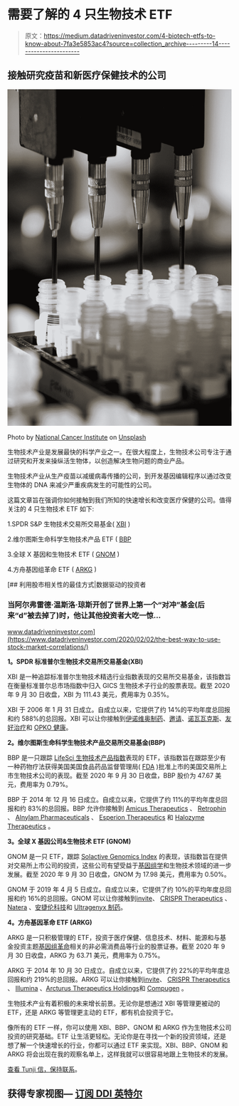 # 需要了解的 4 只生物技术 ETF

> 原文：<https://medium.datadriveninvestor.com/4-biotech-etfs-to-know-about-7fa3e5853ac4?source=collection_archive---------14----------------------->

## 接触研究疫苗和新医疗保健技术的公司

![](img/07ebc42d75f4e44853e944a0d8ceed61.png)

Photo by [National Cancer Institute](https://unsplash.com/@nci?utm_source=medium&utm_medium=referral) on [Unsplash](https://unsplash.com?utm_source=medium&utm_medium=referral)

生物技术产业是发展最快的科学产业之一。在很大程度上，生物技术公司专注于通过研究和开发来操纵活生物体，以创造解决生物问题的商业产品。

生物技术产业从生产疫苗以减缓病毒传播的公司，到开发基因编辑程序以通过改变生物体的 DNA 来减少严重疾病发生的可能性的公司。

这篇文章旨在强调你如何接触到我们所知的快速增长和改变医疗保健的公司。值得关注的 4 只生物技术 ETF 如下:

1.SPDR S&P 生物技术交易所交易基金( [XBI](https://finance.yahoo.com/quote/XBI?p=XBI&.tsrc=fin-srch) )

2.维尔图斯生命科学生物技术产品 ETF ( [BBP](https://finance.yahoo.com/quote/BBP?p=BBP&.tsrc=fin-srch)

3.全球 X 基因和生物技术 ETF ( [GNOM](https://finance.yahoo.com/quote/GNOM?p=GNOM&.tsrc=fin-srch) )

4.方舟基因组革命 ETF ( [ARKG](https://finance.yahoo.com/quote/ARKG?p=ARKG&.tsrc=fin-srch) )

[](https://www.datadriveninvestor.com/2020/02/02/the-best-way-to-use-stock-market-correlations/) [## 利用股市相关性的最佳方式|数据驱动的投资者

### 当阿尔弗雷德·温斯洛·琼斯开创了世界上第一个“对冲”基金(后来“d”被去掉了)时，他让其他投资者大吃一惊…

www.datadriveninvestor.com](https://www.datadriveninvestor.com/2020/02/02/the-best-way-to-use-stock-market-correlations/) 

**1。SPDR 标准普尔生物技术交易所交易基金(XBI)**

XBI 是一种追踪标准普尔生物技术精选行业指数表现的交易所交易基金，该指数旨在衡量标准普尔总市场指数中归入 GICS 生物技术子行业的股票表现。截至 2020 年 9 月 30 日收盘，XBI 为 111.43 美元，费用率为 0.35%。

XBI 于 2006 年 1 月 31 日成立。自成立以来，它提供了约 14%的平均年度总回报和约 588%的总回报。XBI 可以让你接触到[伊诺维奥制药](https://finance.yahoo.com/quote/INO?p=INO)、[邀请](https://finance.yahoo.com/quote/NVTA?p=NVTA)、[诺瓦瓦克斯](https://finance.yahoo.com/quote/NVAX?p=NVAX)、[友好治疗](https://finance.yahoo.com/quote/FOLD?p=FOLD)和 [OPKO 健康](https://finance.yahoo.com/quote/OPK?p=OPK)。

**2。维尔图斯生命科学生物技术产品交易所交易基金(BBP)**

BBP 是一只跟踪 [LifeSci 生物技术产品指数](http://www.lifesciindex.com/lscibp.php)表现的 ETF，该指数旨在跟踪至少有一种药物疗法获得美国美国食品药品监督管理局( [FDA](https://en.wikipedia.org/wiki/Food_and_Drug_Administration) )批准上市的美国交易所上市生物技术公司的表现。截至 2020 年 9 月 30 日收盘，BBP 股价为 47.67 美元，费用率为 0.79%。

BBP 于 2014 年 12 月 16 日成立。自成立以来，它提供了约 11%的平均年度总回报和约 83%的总回报。BBP 允许你接触到 [Amicus Therapeutics](https://finance.yahoo.com/quote/FOLD?p=FOLD) 、 [Retrophin](https://finance.yahoo.com/quote/RTRX?p=RTRX) 、 [Alnylam Pharmaceuticals](https://finance.yahoo.com/quote/ALNY?p=ALNY) 、 [Esperion Therapeutics](https://finance.yahoo.com/quote/ESPR?p=ESPR) 和 [Halozyme Therapeutics](https://finance.yahoo.com/quote/HALO?p=HALO) 。

**3。全球 X 基因公司&生物技术 ETF (GNOM)**

GNOM 是一只 ETF，跟踪 [Solactive Genomics Index](https://www.solactive.com/Indices/?index=DE000SLA7166) 的表现，该指数旨在提供对交易所上市公司的投资，这些公司有望受益于[基因组学](https://en.wikipedia.org/wiki/Genomics#:~:text=Genomics%20is%20an%20interdisciplinary%20field,including%20all%20of%20its%20genes.)和生物技术领域的进一步发展。截至 2020 年 9 月 30 日收盘，GNOM 为 17.98 美元，费用率为 0.50%。

GNOM 于 2019 年 4 月 5 日成立。自成立以来，它提供了约 10%的平均年度总回报和约 16%的总回报。GNOM 可以让你接触到[invite](https://finance.yahoo.com/quote/NVTA?p=NVTA)、 [CRISPR Therapeutics](https://finance.yahoo.com/quote/CRSP?p=CRSP) 、 [Natera](https://finance.yahoo.com/quote/NTRA?p=NTRA&.tsrc=fin-srch) 、[安捷伦科技](https://finance.yahoo.com/quote/A?p=A)和 [Ultragenyx 制药](https://finance.yahoo.com/quote/RARE?p=RARE)。

**4。方舟基因革命 ETF (ARKG)**

ARKG 是一只积极管理的 ETF，投资于医疗保健、信息技术、材料、能源和与基金投资主题[基因组革命](https://ark-invest.com/strategy/genomic-revolution/)相关的非必需消费品等行业的股票证券。截至 2020 年 9 月 30 日收盘，ARKG 为 63.71 美元，费用率为 0.75%。

ARKG 于 2014 年 10 月 30 日成立。自成立以来，它提供了约 22%的平均年度总回报和约 219%的总回报。ARKG 可以让你接触到[invite](https://finance.yahoo.com/quote/NVTA?p=NVTA)、 [CRISPR Therapeutics](https://finance.yahoo.com/quote/CRSP?p=CRSP) 、 [Illumina](https://finance.yahoo.com/quote/ILMN?p=ILMN) 、[Arcturus Therapeutics Holdings](https://finance.yahoo.com/quote/ARCT?p=ARCT)和 [Compugen](https://finance.yahoo.com/quote/CGEN?p=CGEN) 。

生物技术产业有着积极的未来增长前景。无论你是想通过 XBI 等管理更被动的 ETF，还是 ARKG 等管理更主动的 ETF，都有机会投资于它。

像所有的 ETF 一样，你可以使用 XBI、BBP、GNOM 和 ARKG 作为生物技术公司投资的研究基础。ETF 让生活更轻松。无论你是在寻找一个新的投资领域，还是想了解一个快速增长的行业，你都可以通过 ETF 来实现。XBI、BBP、GNOM 和 ARKG 将会出现在我的观察名单上，这样我就可以很容易地跟上生物技术的发展。

[查看 Tunji 信，保持联系](https://tunji.substack.com/)。

## 获得专家视图— [订阅 DDI 英特尔](https://datadriveninvestor.com/ddi-intel)